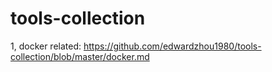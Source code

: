 # tools-collection

1, docker related:
  https://github.com/edwardzhou1980/tools-collection/blob/master/docker.md
